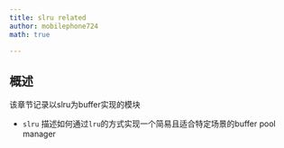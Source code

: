 ```yaml
---
title: slru related
author: mobilephone724
math: true

---
```


## 概述
该章节记录以slru为buffer实现的模块

* `slru` 描述如何通过`lru`的方式实现一个简易且适合特定场景的buffer pool manager
